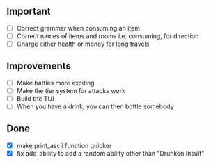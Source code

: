 ## Important
- [ ] Correct grammar when consuming an item
- [ ] Correct names of items and rooms i.e. consuming, for direction
- [ ] Charge either health or money for long travels

## Improvements
- [ ] Make battles more exciting
- [ ] Make the tier system for attacks work
- [ ] Build the TUI
- [ ] When you have a drink, you can then bottle somebody

## Done
- [x] make print_ascii function quicker
- [x] fix add_ability to add a random ability other than "Drunken Insult"
